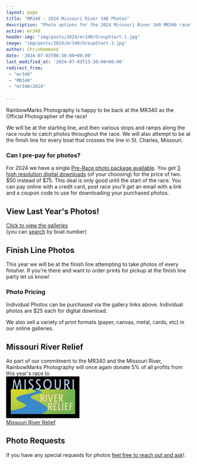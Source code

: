 ```yaml
---
layout: page
title: "MR340 - 2024 Missouri River 340 Photos"
description: "Photo options for the 2024 Missouri River 340 MR340 race"
active: mr340
header-img: "img/posts/2024/mr340/GroupStart-1.jpg"
image: "img/posts/2024/mr340/GroupStart-1.jpg"
author: ChrisHammond
date: '2024-07-03T08:30:00+00:00'
last_modified_at: '2024-07-03T13:30:00+00:00'
redirect_from: 
 - "mr340"
 - "MR340"
 - "mr340/2024"
 
---
```

<div class="row">
  <div class="col-md-12">
  </div>
</div>

<div class="row">
  <div class="col-md-8">
    <p>RainbowMarks Photography is happy to be back at the MR340 as the Official Photographer of the race!</p>
    <p>We will be at the starting line, and then various stops and ramps along the race route to catch photos throughout the race. We will also attempt to be at the finish line for every boat that crosses the line in St. Charles, Missouri.</p>
    <h3>Can I pre-pay for photos?</h3>
    <p>For 2024 we have a single <a href="https://rainbowmarks.square.site/product/2024-mr340-pre-sale/3">Pre-Race photo package available</a>. You get <a href="https://rainbowmarks.square.site/product/2024-mr340-pre-sale/3">3 high resolution digital downloads</a> (of your choosing) for the price of two. $50 instead of $75. This deal is only good until the start of the race. You can pay online with a credit card, post race you'll get an email with a link and a coupon code to use for downloading your purchased photos.</p>

  </div>
  <div class="col-md-4">
    <h2>View Last Year's Photos!</h2>
    <a href="https://photos.rainbowmarks.com/2023/Watersports/MR340">Click to view the galleries</a><br/> (you can <a href="https://photos.rainbowmarks.com/search">search</a> by boat number)
    <p></p>
    <h2>Finish Line Photos</h2>
    <p>This year we will be at the finish line attempting to take photos of every finisher. If you're there and want to order prints for pickup at the finish line party let us know! </p>
  </div>
</div>
<div class="row">
  <div class="col-md-12">
  <h3>Photo Pricing</h3>
    <p>Individual Photos can be purchased via the gallery links above. Individual photos are $25 each for digital download.</p>
    <p>We also sell a variety of print formats (paper, canvas, metal, cards, etc) in our online galleries.</p>
  </div>
</div>
<div class="row">
  <div class="col-md-6">
    <h2>Missouri River Relief</h2>
    <p>As part of our commitment to the MR340 and the Missouri River, RainbowMarks Photography will once again donate 5% of all profits from this year's race to <br /><a href="https://riverrelief.org/" target="_blank"><img src="/img/MRR-logo-color-WEB-200px.png" border="0"><br />Missouri River Relief</a>.</p>
  </div>
</div>

<div class="row">
  <div class="col-12">
    <h2>Photo Requests</h2>
    <p>If you have any special requests for photos <a href="https://www.chrishammond.com/contact">feel free to reach out and ask</a>!.</p>
  </div>
</div>


<script>
    (function(b,d,h,e,f,a,c){a=d.getElementsByTagName("script");c=!1;
    var k=e.substring(e.lastIndexOf("/")+1);b.formIds=b.formIds?b.formIds:[];
    for(var g=0;g<a.length;g++)-1<a[g].src.indexOf(k)&&(c=!0);b[f]&&(b.formIds=b.formIds.concat(b[f].form_ids));
    b.formObject=f;b[f]=function(a){if(a.form_ids){
        var c=b.formIds.concat(a.form_ids),d=[],e;for(e in c)c.hasOwnProperty(e)&&-1==d.indexOf(c[e])&&d.push(c[e]);
        a.form_ids=d}b[f]=a};c||(a=d.createElement(h),c=d.getElementsByTagName(h)[0],a.async=!0,a.src=e,c.parentNode.insertBefore(a,
            c))})(window,document,'script', '//cdn3.editmysite.com/app/marketing/js/dist/lead-form.js','leadForm');
    leadForm({ form_ids: ["bf90a3a1-eae1-4060-982c-6dd11f90f703"], preview: 0, asset_domain: 'cdn3.editmysite.com/app/marketing', data_domain: 'www.weebly.com/app/marketing' });
</script>